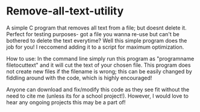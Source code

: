 # Remove-all-text-utility
A simple C program that removes all text from a file; but doesnt delete it. Perfect for testing purposes- got a file you wanna re-use
but can't be bothered to delete the text everytime? Well this simple program does the job for you! I reccomend adding it to a script for maximum 
optimization. 

How to use: In the command line simply run this program as "programname filetocuttext" and it will cut the text of your chosen file.
This program does not create new files if the filename is wrong; this can be easily changed by fiddling around with the code, which
is highly encouraged!

Anyone can download and fix/modify this code as they see fit without the need to cite me (unless its for a school project!). However,
I would love to hear any ongoing projects this may be a part of!

